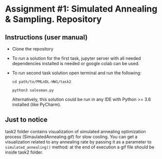 # Assignment #1: Simulated Annealing & Sampling. Repository

## Instructions (user manual)
* Clone the repository
* To run a solution for the first task, jupyter server with all needed dependencies installed is needed or google colab can be used.
* To run second task solution open terminal and run the following:
  
  ```cd path/to/PMLnDL-HW1/task2 ``` 

  ```python3 salesman.py``` 

  Alternatively, this solution could be run in any IDE with Python >= 3.6 installed (like PyCharm).

## Just to notice
task2 folder contains visualization of simulated annealing optimization process (SimaulatedAnnealing.gif) for slow cooling. 
You can get a visualization related to any annealing rate by passing it as a parameter to `simulated_annealing()` method: at the 
end of execution a gif file should be inside task2 folder.   
